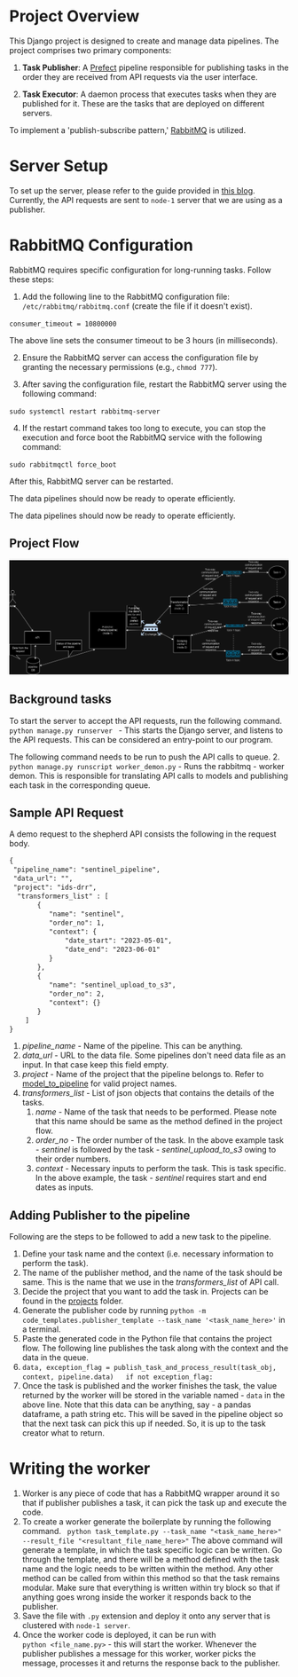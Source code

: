 # Project Overview
This Django project is designed to create and manage data pipelines. The project comprises two primary components:

1. **Task Publisher**: A [Prefect](https://docs.prefect.io/) pipeline responsible for publishing tasks in the order they are received from API requests via the user interface.

2. **Task Executor**: A daemon process that executes tasks when they are published for it. These are the tasks that are deployed on different servers.  

To implement a 'publish-subscribe pattern,' [RabbitMQ](https://www.rabbitmq.com/documentation.html) is utilized.

# Server Setup
To set up the server, please refer to the guide provided in [this blog](https://medium.com/civicdatalab/data-orchestration-using-prefect-and-rabbitmq-6349096daca5).
Currently, the API requests are sent to `node-1` server that we are using as a publisher. 

# RabbitMQ Configuration
RabbitMQ requires specific configuration for long-running tasks. Follow these steps:

1. Add the following line to the RabbitMQ configuration file: `/etc/rabbitmq/rabbitmq.conf` (create the file if it doesn't exist).

`consumer_timeout = 10800000`

The above line sets the consumer timeout to be 3 hours (in milliseconds).

2. Ensure the RabbitMQ server can access the configuration file by granting the necessary permissions (e.g., `chmod 777`).

3. After saving the configuration file, restart the RabbitMQ server using the following command:

`sudo systemctl restart rabbitmq-server`

4. If the restart command takes too long to execute, you can stop the execution and force boot the RabbitMQ service with the following command:

`sudo rabbitmqctl force_boot`

After this, RabbitMQ server can be restarted.

The data pipelines should now be ready to operate efficiently.


The data pipelines should now be ready to operate efficiently.

## Project Flow

![Flow chart](flow_diagram.png)


## Background tasks 
To start the server to accept the API requests, run the following command.  
`python manage.py runserver ` - This starts the Django server, and listens to the API requests. This can be considered an entry-point to our program. 

The following command needs to be run to push the API calls to queue. 
2. `python manage.py runscript worker_demon.py` - Runs the rabbitmq - worker demon. This is responsible for translating API calls to models and publishing each task in the corresponding queue.  

## Sample API Request
A demo request to the shepherd API consists the following in the request body. 

```
{
 "pipeline_name": "sentinel_pipeline",
 "data_url": "",
 "project": "ids-drr",
  "transformers_list" : [
       {
          "name": "sentinel",
          "order_no": 1, 
          "context": {
              "date_start": "2023-05-01",
              "date_end": "2023-06-01"
          }
       },
       {
          "name": "sentinel_upload_to_s3",
          "order_no": 2, 
          "context": {}
       }
    ]
}
```

1. _pipeline_name_ - Name of the pipeline. This can be anything. 
2. _data_url_ - URL to the data file. Some pipelines don't need data file as an input. In that case keep this field empty. 
3. _project_ - Name of the project that the pipeline belongs to. Refer to [model_to_pipeline](pipeline/model_to_pipeline.py) for valid project names. 
4. _transformers_list_ - List of json objects that contains the details of the tasks.
   1. _name_ - Name of the task that needs to be performed. Please note that this name should be same as the method defined in the project flow.
   2. _order_no_ - The order number of the task. In the above example task - _sentinel_ is followed by the task - _sentinel_upload_to_s3_ owing to their order numbers.
   3. _context_ - Necessary inputs to perform the task. This is task specific. In the above example, the task - _sentinel_ requires start and end dates as inputs.    

## Adding Publisher to the pipeline
Following are the steps to be followed to add a new task to the pipeline. 
1. Define your task name and the context (i.e. necessary information to perform the task).
2. The name of the publisher method, and the name of the task should be same. This is the name that we use in the _transformers_list_ of API call.   
3. Decide the project that you want to add the task in. Projects can be found in the [projects](projects) folder. 
4. Generate the publisher code by running `python -m code_templates.publisher_template --task_name '<task_name_here>'` in a terminal.
5. Paste the generated code in the Python file that contains the project flow. 
 The following line publishes the task along with the context and the data in the queue.
6. ``data, exception_flag = publish_task_and_process_result(task_obj, context, pipeline.data)  
     if not exception_flag:``
7. Once the task is published and the worker finishes the task, the value returned by the worker will be stored in the variable named - `data` in the above line. Note that this data can be anything, say - a pandas dataframe, a path string etc. This will be saved in the pipeline object so that the next task can pick this up if needed. So, it is up to the task creator what to return.

# Writing the worker
1. Worker is any piece of code that has a RabbitMQ wrapper around it so that if publisher publishes a task, it can pick the task up and execute the code. 
2. To create a worker generate the boilerplate by running the following command. 
` python task_template.py --task_name "<task_name_here>" --result_file "<resultant_file_name_here>"`
The above command will generate a template, in which the task specific logic can be written. Go through the template, and there will be a method defined with the task name and the logic needs to be written within the method. Any other method can be called from within this method so that the task remains modular. Make sure that everything is written within try block so that if anything goes wrong inside the worker it responds back to the publisher.  
3. Save the file with `.py` extension and deploy it onto any server that is clustered with `node-1 server`. 
4. Once the worker code is deployed, it can be run with  
 `python <file_name.py>` - this will start the worker. Whenever the publisher publishes a message for this worker, worker picks the message, processes it and returns the response back to the publisher.

